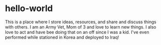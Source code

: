 # hello-world
This is a place where I store ideas, resources, and share and discuss things with others. 
I am an Army Vet, Mom of 3 and love to learn new things. I also love to act and have bee doing that on an off since I was a kid. I've even performed while stationed in Korea and deployed to Iraq!
